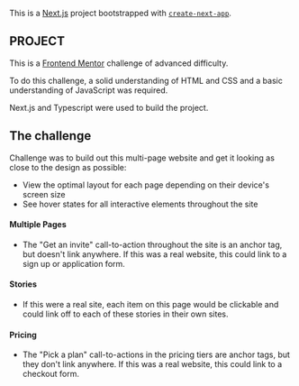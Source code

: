 This is a [Next.js](https://nextjs.org/) project bootstrapped with [`create-next-app`](https://github.com/vercel/next.js/tree/canary/packages/create-next-app).

## PROJECT

This is a [Frontend Mentor](https://www.frontendmentor.io) challenge of advanced difficulty.

To do this challenge, a solid understanding of HTML and CSS and a basic understanding of JavaScript was required.

Next.js and Typescript were used to build the project.

## The challenge

Challenge was to build out this multi-page website and get it looking as close to the design as possible:

- View the optimal layout for each page depending on their device's screen size
- See hover states for all interactive elements throughout the site

#### Multiple Pages

- The "Get an invite" call-to-action throughout the site is an anchor tag, but doesn't link anywhere. If this was a real website, this could link to a sign up or application form.

#### Stories

- If this were a real site, each item on this page would be clickable and could link off to each of these stories in their own sites. 

#### Pricing

- The "Pick a plan" call-to-actions in the pricing tiers are anchor tags, but they don't link anywhere. If this was a real website, this could link to a checkout form.





